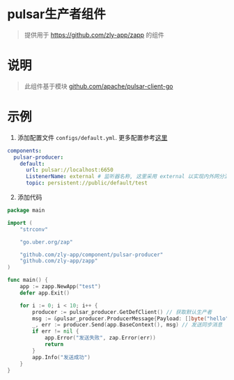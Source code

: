 
# pulsar生产者组件

> 提供用于 https://github.com/zly-app/zapp 的组件

# 说明

> 此组件基于模块 [github.com/apache/pulsar-client-go](https://github.com/apache/pulsar-client-go)

# 示例

1. 添加配置文件 `configs/default.yml`. 更多配置参考[这里](./config.go)

```yaml
components:
  pulsar-producer:
    default:
      url: pulsar://localhost:6650
      ListenerName: external # 监听器名称, 这里采用 external 以实现内外网分流. 参考 https://pulsar.apache.org/docs/3.2.x/concepts-multiple-advertised-listeners/
      topic: persistent://public/default/test
```

2. 添加代码

```go
package main

import (
	"strconv"

	"go.uber.org/zap"

	"github.com/zly-app/component/pulsar-producer"
	"github.com/zly-app/zapp"
)

func main() {
	app := zapp.NewApp("test")
	defer app.Exit()

	for i := 0; i < 10; i++ {
		producer := pulsar_producer.GetDefClient() // 获取默认生产者
		msg := &pulsar_producer.ProducerMessage{Payload: []byte("hello" + strconv.Itoa(i))}
		_, err := producer.Send(app.BaseContext(), msg) // 发送同步消息
		if err != nil {
			app.Error("发送失败", zap.Error(err))
			return
		}
		app.Info("发送成功")
	}
}
```
